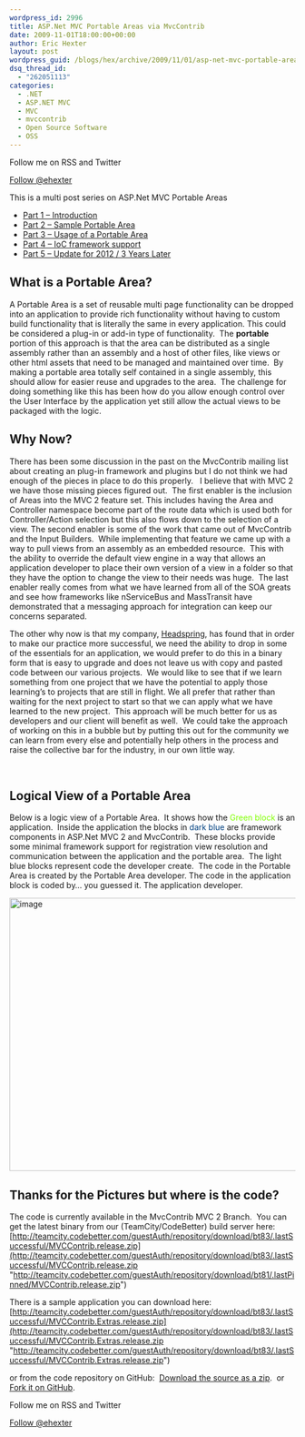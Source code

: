 ```yaml
---
wordpress_id: 2996
title: ASP.Net MVC Portable Areas via MvcContrib
date: 2009-11-01T18:00:00+00:00
author: Eric Hexter
layout: post
wordpress_guid: /blogs/hex/archive/2009/11/01/asp-net-mvc-portable-areas-via-mvccontrib.aspx
dsq_thread_id:
  - "262051113"
categories:
  - .NET
  - ASP.NET MVC
  - MVC
  - mvccontrib
  - Open Source Software
  - OSS
---
```

Follow me on RSS and Twitter
  
<a class="twitter-follow-button" style="float: left; valign: top;" href="https://twitter.com/ehexter" data-show-count="false" data-size="large">Follow @ehexter</a><a style="float: left;" title="Subscribe to my feed" type="application/rss+xml" href="http://feeds.feedburner.com/EricHexter" rel="alternate"><img style="border: 0; padding-right: 10px;" src="http://www.feedburner.com/fb/images/pub/feed-icon32x32.png" alt="" /></a>

&nbsp;

This is a multi post series on ASP.Net MVC Portable Areas

  * [Part 1 – Introduction](http://lostechies.com/erichexter/2009/11/01/asp-net-mvc-portable-areas-via-mvccontrib/)
  * [Part 2 – Sample Portable Area](/blogs/hex/archive/2009/11/02/asp-net-mvc-portable-areas-part-2.aspx)
  * [Part 3 – Usage of a Portable Area](/blogs/hex/archive/2009/11/03/asp-net-mvc-portable-areas-part-3.aspx)
  * [Part 4 &#8211; IoC framework support](/blogs/hex/archive/2009/11/04/asp-net-mvc-portable-area-part-4-ioc-framework-support.aspx)
  * [Part 5 &#8211; Update for 2012 / 3 Years Later](http://lostechies.com/erichexter/2012/11/26/portable-areas-3-years-later/)

## 

## What is a Portable Area?

A Portable Area is a set of reusable multi page functionality can be dropped into an application to provide rich functionality without having to custom build functionality that is literally the same in every application. This could be considered a plug-in or add-in type of functionality.  The **portable** portion of this approach is that the area can be distributed as a single assembly rather than an assembly and a host of other files, like views or other html assets that need to be managed and maintained over time.  By making a portable area totally self contained in a single assembly, this should allow for easier reuse and upgrades to the area.  The challenge for doing something like this has been how do you allow enough control over the User Interface by the application yet still allow the actual views to be packaged with the logic.

## Why Now?

There has been some discussion in the past on the MvcContrib mailing list about creating an plug-in framework and plugins but I do not think we had enough of the pieces in place to do this properly.   I believe that with MVC 2 we have those missing pieces figured out.  The first enabler is the inclusion of Areas into the MVC 2 feature set. This includes having the Area and Controller namespace become part of the route data which is used both for Controller/Action selection but this also flows down to the selection of a view. The second enabler is some of the work that came out of MvcContrib and the Input Builders.  While implementing that feature we came up with a way to pull views from an assembly as an embedded resource.  This with the ability to override the default view engine in a way that allows an application developer to place their own version of a view in a folder so that they have the option to change the view to their needs was huge.  The last enabler really comes from what we have learned from all of the SOA greats and see how frameworks like nServiceBus and MassTransit have demonstrated that a messaging approach for integration can keep our concerns separated.

The other why now is that my company, [Headspring](http://www.headspring.com), has found that in order to make our practice more successful, we need the ability to drop in some of the essentials for an application, we would prefer to do this in a binary form that is easy to upgrade and does not leave us with copy and pasted code between our various projects.  We would like to see that if we learn something from one project that we have the potential to apply those learning&#8217;s to projects that are still in flight. We all prefer that rather than waiting for the next project to start so that we can apply what we have learned to the new project.  This approach will be much better for us as developers and our client will benefit as well.  We could take the approach of working on this in a bubble but by putting this out for the community we can learn from every else and potentially help others in the process and raise the collective bar for the industry, in our own little way.

&nbsp;

## Logical View of a Portable Area

Below is a logic view of a Portable Area.  It shows how the <span style="color: #80ff00;">Green block</span> is an application.  Inside the application the blocks in <span style="color: #004080;">dark blue</span> are framework components in ASP.Net MVC 2 and MvcContrib.  These blocks provide some minimal framework support for registration view resolution and communication between the application and the portable area.  The light blue blocks represent code the developer create.  The code in the Portable Area is created by the Portable Area developer. The code in the application block is coded by… you guessed it. The application developer.

[<img style="border-width: 0px;" src="//lostechies.com/erichexter/files/2011/03/image_thumb_35686ED4.png" alt="image" width="614" height="480" border="0" />](//lostechies.com/erichexter/files/2011/03/image_176A60E0.png)

## Thanks for the Pictures but where is the code?

The code is currently available in the MvcContrib MVC 2 Branch.  You can get the latest binary from our (TeamCity/CodeBetter) build server here:  [http://teamcity.codebetter.com/guestAuth/repository/download/bt83/.lastSuccessful/MVCContrib.release.zip](http://teamcity.codebetter.com/guestAuth/repository/download/bt83/.lastSuccessful/MVCContrib.release.zip "http://teamcity.codebetter.com/guestAuth/repository/download/bt81/.lastPinned/MVCContrib.release.zip")

There is a sample application you can download here: [http://teamcity.codebetter.com/guestAuth/repository/download/bt83/.lastSuccessful/MVCContrib.Extras.release.zip](http://teamcity.codebetter.com/guestAuth/repository/download/bt83/.lastSuccessful/MVCContrib.Extras.release.zip "http://teamcity.codebetter.com/guestAuth/repository/download/bt83/.lastSuccessful/MVCContrib.Extras.release.zip")

or from the code repository on GitHub:  [Download the source as a zip](http://github.com/mvccontrib/MvcContrib/zipball/mvc2).  or [Fork it on GitHub](http://github.com/mvccontrib/MvcContrib/tree/mvc2).

Follow me on RSS and Twitter
  
<a class="twitter-follow-button" style="float: left; valign: top;" href="https://twitter.com/ehexter" data-show-count="false" data-size="large">Follow @ehexter</a><a style="float: left;" title="Subscribe to my feed" type="application/rss+xml" href="http://feeds.feedburner.com/EricHexter" rel="alternate"><img style="border: 0; padding-right: 10px;" src="http://www.feedburner.com/fb/images/pub/feed-icon32x32.png" alt="" /></a>